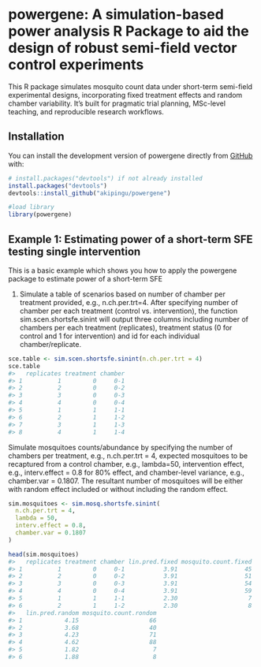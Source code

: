 
<!-- README.md is generated from README.Rmd. Please edit that file -->

# powergene: A simulation-based power analysis R Package to aid the design of robust semi-field vector control experiments

<!-- badges: start -->

<!-- badges: end -->

This R package simulates mosquito count data under short-term semi-field
experimental designs, incorporating fixed treatment effects and random
chamber variability. It’s built for pragmatic trial planning, MSc-level
teaching, and reproducible research workflows.

## Installation

You can install the development version of powergene directly from
[GitHub](https://github.com/) with:

``` r
# install.packages("devtools") if not already installed
install.packages("devtools")
devtools::install_github("akipingu/powergene")
```

``` r
#load library
library(powergene)
```

## Example 1: Estimating power of a short-term SFE testing single intervention

This is a basic example which shows you how to apply the powergene
package to estimate power of a short-term SFE

1)  Simulate a table of scenarios based on number of chamber per
    treatment provided, e.g., n.ch.per.trt=4. After specifying number of
    chamber per each treatment (control vs. intervention), the function
    sim.scen.shortsfe.sinint will output three columns including number
    of chambers per each treatment (replicates), treatment status (0 for
    control and 1 for intervention) and id for each individual
    chamber/replicate.

``` r
sce.table <- sim.scen.shortsfe.sinint(n.ch.per.trt = 4)
sce.table
#>   replicates treatment chamber
#> 1          1         0     0-1
#> 2          2         0     0-2
#> 3          3         0     0-3
#> 4          4         0     0-4
#> 5          1         1     1-1
#> 6          2         1     1-2
#> 7          3         1     1-3
#> 8          4         1     1-4
```

Simulate mosquitoes counts/abundance by specifying the number of
chambers per treatment, e.g., n.ch.per.trt = 4, expected mosquitoes to
be recaptured from a control chamber, e.g., lambda=50, intervention
effect, e.g., interv.effect = 0.8 for 80% effect, and chamber-level
variance, e.g., chamber.var = 0.1807. The resultant number of mosquitoes
will be either with random effect included or without including the
random effect.

``` r
sim.mosquitoes <- sim.mosq.shortsfe.sinint(
  n.ch.per.trt = 4,
  lambda = 50,
  interv.effect = 0.8,
  chamber.var = 0.1807
)

head(sim.mosquitoes)
#>   replicates treatment chamber lin.pred.fixed mosquito.count.fixed
#> 1          1         0     0-1           3.91                   45
#> 2          2         0     0-2           3.91                   51
#> 3          3         0     0-3           3.91                   54
#> 4          4         0     0-4           3.91                   59
#> 5          1         1     1-1           2.30                    7
#> 6          2         1     1-2           2.30                    8
#>   lin.pred.random mosquito.count.rondom
#> 1            4.15                    66
#> 2            3.68                    40
#> 3            4.23                    71
#> 4            4.62                    88
#> 5            1.82                     7
#> 6            1.88                     8
```
